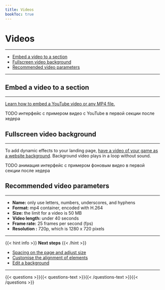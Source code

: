 ```yaml
---
title: Videos
bookToc: true
---
```


# Videos
***

- [Embed a video to a section](#embed-a-video-to-a-section)
- [Fullscreen video background](#fullscreen-video-background)
- [Recommended video parameters](#recommended-video-parameters)

***

## Embed a video to a section
***

[Learn how to embed a YouTube video or any MP4 file.](/docs/edit-section/#images-and-videos)

TODO интерфейс с примером видео с YouTube в первой секции после хедера

## Fullscreen video background
***

To add dynamic effects to your landing page, [have a video of your game as a website background](/docs/background/#full-screen-video-background). 
Background video plays in a loop without sound.

TODO анимация интерфейс с примером фоновым видео в первой секции после хедера

## Recommended video parameters
***

- **Name:** only use letters, numbers, underscores, and hyphens
- **Format:** mp4 container, encoded with H.264
- **Size:** the limit for a video is 50 MB
- **Video length:** under 40 seconds
- **Frame rate:** 25 frames per second (fps)
- **Resolution :** 720p, which is 1280 x 720 pixels

***

{{< hint info >}}
**Next steps**
{{< /hint >}}

- [Spacing on the page and adjust size](/docs/size/)
- [Customise the alignment of elements](/docs/align/)
- [Edit a background](/docs/background/)

***

{{< questions >}}{{< questions-text >}}{{< /questions-text >}}{{< /questions >}}
